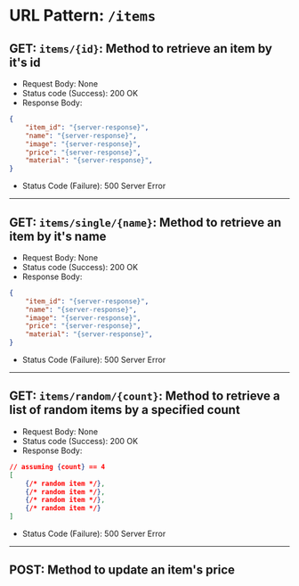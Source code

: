 # URL Pattern: `/items`
## GET: `items/{id}`: Method to retrieve an item by it's id
- Request Body: None
- Status code (Success): 200 OK
- Response Body:
```json
{
    "item_id": "{server-response}",
    "name": "{server-response}",
    "image": "{server-response}",
    "price": "{server-response}",
    "material": "{server-response}",
}
```
- Status Code (Failure): 500 Server Error
---
## GET: `items/single/{name}`: Method to retrieve an item by it's name
- Request Body: None
- Status code (Success): 200 OK
- Response Body:
```json
{
    "item_id": "{server-response}",
    "name": "{server-response}",
    "image": "{server-response}",
    "price": "{server-response}",
    "material": "{server-response}",
}
```
- Status Code (Failure): 500 Server Error
---
## GET: `items/random/{count}`: Method to retrieve a list of random items by a specified count
- Request Body: None
- Status code (Success): 200 OK
- Response Body:
```json
// assuming {count} == 4
[
    {/* random item */},
    {/* random item */},
    {/* random item */},
    {/* random item */}
]
```
- Status Code (Failure): 500 Server Error
---
## POST: Method to update an item's price
